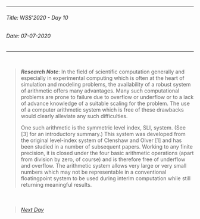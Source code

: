 ----------
###### Title: WSS'2020 - Day 10
###### Date: 07-07-2020
----------
&nbsp;


> ***Research Note***: In the field of scientific computation generally and especially in experimental computing which is often at the heart of simulation and modeling problems, 
> the availability of a robust system of arithmetic offers many advantages. Many such computational problems are prone to failure due to overflow or underflow or
> to a lack of advance knowledge of a suitable scaling for the problem. The use of a computer arithmetic system which is free of these drawbacks would clearly 
> alleviate any such difficulties.
>
> One such arithmetic is the symmetric level index, SLI, system. (See [3] for an introductory summary.) This system was developed from the original level-index system
> of Clenshaw and Olver [1] and has been studied in a number of subsequent papers. Working to any finite precision, it is closed under the four basic arithmetic
> operations (apart from division by zero, of course) and is therefore free of underflow and overflow. The arithmetic system allows very large or very small numbers 
> which may not be representable in a conventional floatingpoint system to be used during interim computation while still returning meaningful results.


&nbsp;
> ###### [Next Day](Day11.md)
